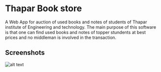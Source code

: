 
# Thapar Book store

A Web App for auction of used books and notes of students of Thapar institute of Engineering and technology.
The main purpose of this software is that one can find used books and notes of topper stundents at best prices and no middleman is involved in the
transaction. 
## Screenshots

![alt text](https://drive.google.com/file/d/18Izf7fGbJoPzdKjlQclyvTBYULKjepw2/view?usp=sharing)
